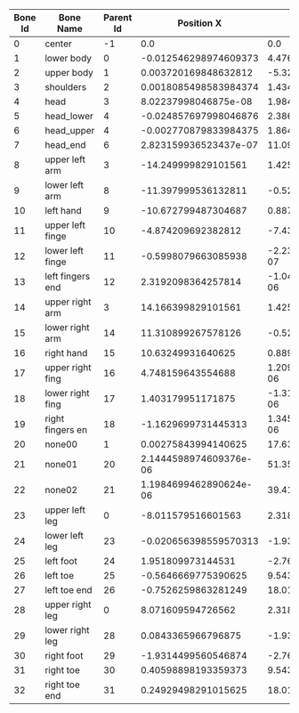 | Bone Id | Bone Name       | Parent Id | Position X               | Position Y               | Position Z               |
|---------|-----------------|----------|--------------------------|--------------------------|--------------------------|
| 0       | center          | -1       | 0.0                      | 0.0                      | 0.0                      |
| 1       | lower body      | 0        | -0.012546298974609373    | 4.476369921875           | 11.95469970703125        |
| 2       | upper body      | 1        | 0.003720169848632812     | -5.327809985351562       | 25.550300292968746       |
| 3       | shoulders       | 2        | 0.0018085498583984374    | 1.4346899462890625       | 12.54159912109375        |
| 4       | head            | 3        | 8.02237998046875e-08     | 1.9845899194335936       | 9.061969726562499        |
| 5       | head_lower      | 4        | -0.024857697998046876    | 2.3863999169921875       | 21.767899414062498       |
| 6       | head_upper      | 4        | -0.002770879833984375    | 1.8642799926757812       | 2.9647900390624997       |
| 7       | head_end        | 6        | 2.823159936523437e-07    | 11.090099804687501       | -8.757329833984373       |
| 8       | upper left arm  | 3        | -14.249999829101561      | 1.4256099243164062       | -9.501749267578125       |
| 9       | lower left arm  | 8        | -11.397999536132811      | -0.525255966796875       | -21.200199462890627      |
| 10      | left hand       | 9        | -10.672799487304687      | 0.8876519287109376       | -20.816599121093752      |
| 11      | upper left finge| 10       | -4.874209692382812       | -7.433109765625e-05      | -6.363430175781249       |
| 12      | lower left finge| 11       | -0.5998079663085938      | -2.2370698632812498e-07  | -5.14110986328125        |
| 13      | left fingers end| 12       | 2.3192098364257814       | -1.0409099365234375e-06  | -7.7652294921875         |
| 14      | upper right arm | 3        | 14.166399829101561       | 1.4255999584960937       | -9.501709716796874       |
| 15      | lower right arm | 14       | 11.310899267578126       | -0.5271369580078125      | -21.354599609375         |
| 16      | right hand      | 15       | 10.63249931640625        | 0.8895079614257813       | -20.61030029296875       |
| 17      | upper right fing| 16       | 4.748159643554688        | 1.2091799560546875e-06   | -5.907780029296875       |
| 18      | lower right fing| 17       | 1.403179951171875        | -1.3123799829101561e-06  | -4.657419677734375       |
| 19      | right fingers en| 18       | -1.1629699731445313      | 1.3453099975585939e-06   | -9.16504931640625        |
| 20      | none00          | 1        | 0.00275843994140625      | 17.63659865722656        | -5.6030498046875         |
| 21      | none01          | 20       | 2.1444598974609376e-06   | 51.356899658203126       | 9.582359375000001        |
| 22      | none02          | 21       | 1.1984699462890624e-06   | 39.412397216796876       | 31.684399414062497       |
| 23      | upper left leg  | 0        | -8.011579516601563       | 2.318519912109375        | -1.08338994140625        |
| 24      | lower left leg  | 23       | -0.020656398559570313    | -1.939629948730469       | -40.54499755859375       |
| 25      | left foot       | 24       | 1.951809973144531        | -2.766319921875          | -41.23749755859375       |
| 26      | left toe        | 25       | -0.5646669775390625      | 9.543289990234376        | -8.35251953125           |
| 27      | left toe end    | 26       | -0.7526259863281249      | 18.019099536132813       | -6.31957958984375        |
| 28      | upper right leg | 0        | 8.071609594726562        | 2.318489924316406        | -1.08338994140625        |
| 29      | lower right leg | 28       | 0.0843365966796875       | -1.939629948730469       | -40.54510009765625       |
| 30      | right foot      | 29       | -1.9314499560546874      | -2.766319921875          | -41.23749755859375       |
| 31      | right toe       | 30       | 0.40598898193359373      | 9.543289990234376        | -8.35251953125           |
| 32      | right toe end   | 31       | 0.24929498291015625      | 18.019099536132813       | -6.31957958984375        |
